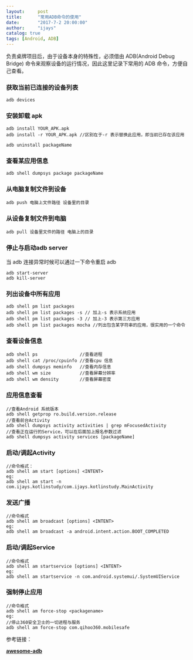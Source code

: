 ```yaml
---
layout:     post
title:      "常用ADB命令的使用"
date:       "2017-7-2 20:00:00"
author:     "ijays"
catalog: true
tags: [Android, ADB]
---
```


负责桌牌项目后，由于设备本身的特殊性，必须借由 ADB(Android Debug Bridge)  命令来观察设备的运行情况，因此这里记录下常用的 ADB 命令，方便自己查看。



### 获取当前已连接的设备列表

```
adb devices
```

### 安装卸载 apk

```
adb install YOUR_APK.apk
adb install -r YOUR_APK.apk //区别在于-r 表示替换此应用，即当前已存在该应用

adb uninstall packageName 
```

### 查看某应用信息

```shell
adb shell dumpsys package packageName
```

### 从电脑复制文件到设备

```
adb push 电脑上文件路径 设备里的目录
```

### 从设备复制文件到电脑

```
adb pull 设备里文件的路径 电脑上的目录
```

### 停止与启动adb server

当 adb 连接异常时候可以通过一下命令重启 adb

```
adb start-server
adb kill-server
```

 ### 列出设备中所有应用

 ```
adb shell pm list packages
adb shell pm list packages -s // 加上-s 表示系统应用
adb shell pm list packages -3 // 加上-3 表示第三方应用
adb shell pm list packages mocha //列出包含某字符串的应用，很实用的一个命令
 ```

### 查看设备信息

```
adb shell ps                //查看进程
adb shell cat /proc/cpuinfo //查看cpu 信息
adb shell dumpsys meminfo   //查看内存信息
adb shell wm size           //查看屏幕分辨率
adb shell wm density        //查看屏幕密度
```

### 应用信息查看

```
//查看Android 系统版本
adb shell getprop ro.build.version.release
//查看前台Activity
adb shell dumpsys activity activities | grep mFocusedActivity
//查看正在运行的Service，可以在后面加上报名参数过滤
adb shell dumpsys activity services [packageName]
```

### 启动/调起Activity

```
//命令格式：
adb shell am start [options] <INTENT>
eg:
adb shell am start -n com.ijays.kotlinstudy/com.ijays.kotlinstudy.MainActivity

```

### 发送广播

```
//命令格式
adb shell am broadcast [options] <INTENT>
eg:
adb shell am broadcast -a android.intent.action.BOOT_COMPLETED
```



### 启动/调起Service

```
//命令格式
adb shell am startservice [options] <INTENT>
eg:
adb shell am startservice -n com.android.systemui/.SystemUIService
```

### 强制停止应用

```
//命令格式
adb shell am force-stop <packagename>
eg:
//停止360安全卫士的一切进程与服务
adb shell am force-stop com.qihoo360.mobilesafe
```



参考链接：

[**awesome-adb**](https://github.com/mzlogin/awesome-adb)





